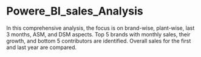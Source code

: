 # Powere_BI_sales_Analysis
In this comprehensive analysis, the focus is on brand-wise, plant-wise, last 3 months, ASM, and DSM aspects. Top 5 brands with monthly sales, their growth, and bottom 5 contributors are identified. Overall sales for the first and last year are compared.

